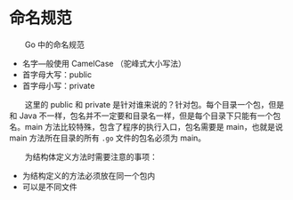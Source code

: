 # 命名规范

　　Go 中的命名规范

* 名字—般使用 CamelCase （驼峰式大小写法）
* 首字母大写：public
* 首字母小写：private

　　这里的 public 和 private 是针对谁来说的？针对包。每个目录一个包，但是和 Java 不一样，包名并不一定要和目录名一样，但是每个目录下只能有一个包名。main 方法比较特殊，包含了程序的执行入口，包名需要是 main，也就是说 main 方法所在目录的所有 `.go` 文件的包名必须为 main。

　　为结构体定义方法时需要注意的事项：

* 为结构定义的方法必须放在同一个包内
* 可以是不同文件
